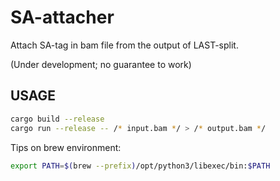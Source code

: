 # SA-attacher

Attach SA-tag in bam file from the output of LAST-split.

(Under development; no guarantee to work)

## USAGE

```bash
cargo build --release
cargo run --release -- /* input.bam */ > /* output.bam */
```

Tips on brew environment:

```bash
export PATH=$(brew --prefix)/opt/python3/libexec/bin:$PATH 
```
